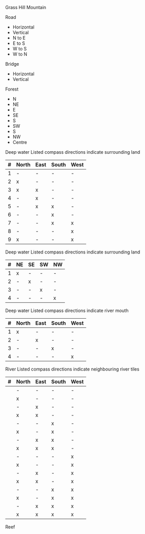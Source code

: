 Grass
Hill
Mountain

Road
* Horizontal
* Vertical
* N to E
* E to S
* W to S
* W to N

Bridge
* Horizontal
* Vertical

Forest
* N
* NE
* E
* SE
* S
* SW
* S
* NW
* Centre

Deep water
Listed compass directions indicate surrounding land

| #   | North | East | South | West |
| --- | ----- | ---- | ----- | ---- |
| 1   | -     | -    | -     | -    |
| 2   | x     | -    | -     | -    |
| 3   | x     | x    | -     | -    |
| 4   | -     | x    | -     | -    |
| 5   | -     | x    | x     | -    |
| 6   | -     | -    | x     | -    |
| 7   | -     | -    | x     | x    |
| 8   | -     | -    | -     | x    |
| 9   | x     | -    | -     | x    |
Deep water
Listed compass directions indicate surrounding land

| #   | NE  | SE  | SW  | NW  |
| --- | --- | --- | --- | --- |
| 1   | x   | -   | -   | -   |
| 2   | -   | x   | -   | -   |
| 3   | -   | -   | x   | -   |
| 4   | -   | -   | -   | x   |
Deep water
Listed compass directions indicate river mouth

| #   | North | East | South | West |
| --- | ----- | ---- | ----- | ---- |
| 1   | x     | -    | -     | -    |
| 2   | -     | x    | -     | -    |
| 3   | -     | -    | x     | -    |
| 4   | -     | -    | -     | x    |

River
Listed compass directions indicate neighbouring river tiles

| #   | North | East | South | West |
| --- | ----- | ---- | ----- | ---- |
|     | -     | -    | -     | -    |
|     | x     | -    | -     | -    |
|     | -     | x    | -     | -    |
|     | x     | x    | -     | -    |
|     | -     | -    | x     | -    |
|     | x     | -    | x     | -    |
|     | -     | x    | x     | -    |
|     | x     | x    | x     | -    |
|     | -     | -    | -     | x    |
|     | x     | -    | -     | x    |
|     | -     | x    | -     | x    |
|     | x     | x    | -     | x    |
|     | -     | -    | x     | x    |
|     | x     | -    | x     | x    |
|     | -     | x    | x     | x    |
|     | x     | x    | x     | x    |


Reef
